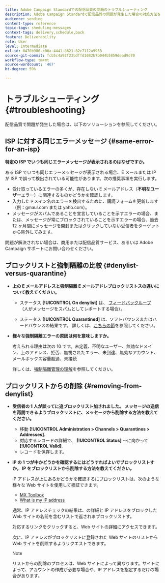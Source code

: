 ```yaml
---
title: Adobe Campaign Standardでの配信品質の問題のトラブルシューティング
description: Adobe Campaign Standardで配信品質の問題が発生した場合の対処方法を説明します。
audience: sending
content-type: reference
topic-tags: sheduling-messages
context-tags: delivery,schedule,back
feature: Deliverability
role: User
level: Intermediate
exl-id: 0470b986-c00a-4441-8621-82c7112a9953
source-git-commit: fcb5c4a92f23bdffd1082b7b044b5859dead9d70
workflow-type: tm+mt
source-wordcount: '467'
ht-degree: 59%

---
```


# トラブルシューティング{#troubleshooting}

配信品質で問題が発生した場合は、以下のソリューションを参照してください。

## ISP に対する同じエラーメッセージ {#same-error-for-an-isp}

**特定の ISP でいつも同じエラーメッセージが表示されるのはなぜですか。**

ある ISP でいつも同じエラーメッセージが表示される場合、E メールまたは IP が ISP で誤って検出されている可能性があります。次の推奨事項を実行します。
* 受け取っているエラーの多くが、存在しない E メールアドレス（**不明なユーザー**&#x200B;エラー）に関連するものかどうかを確認します。
* 入力したドメイン名のエラーを検出するために、購読フォームを更新します（例：gmaul.com または yaho.com）。
* メッセージがスパムであることを宣言していることを示すエラーの場合、または、メッセージが常にブロックされていることを示すエラーの場合、過去 12 ヶ月間にメッセージを開封またはクリックしていない受信者をターゲットから除外してみます。

問題が解決されない場合は、商用または配信品質サービス、あるいは Adobe Campaign サポートにお問い合わせください。

## ブロックリストと強制隔離の比較 {#denylist-versus-quarantine}

* **上の E メールアドレスと強制隔離 E メールアドレブロックリストスの違いについて教えてください。**

   * ステータス **[!UICONTROL On denylist]** は、 [フィードバックループ](https://experienceleague.adobe.com/docs/deliverability-learn/deliverability-best-practice-guide/transition-process/infrastructure.html?lang=ja#feedback-loops) （人がメッセージをスパムとしてレポートする場合）。

   * ステータス **[!UICONTROL Quarantined]** は、ソフトバウンスまたはハードバウンスの結果です。
   詳しくは、[こちらの節](../../sending/using/understanding-quarantine-management.md#quarantine-vs-denylist)を参照してください。

* **様々な強制隔離エラーの原因は何を意味しますか。**

   考えられる理由は次の 10 です。未定義、不明なユーザー、無効なドメイン、上のアドレス、拒否、無視されたエラー、未到達、無効なアカウント、メールボックス容量超過、未接続

   詳しくは、[強制隔離管理の理解](../../sending/using/understanding-quarantine-management.md)を参照してください。

## ブロックリストからの削除 {#removing-from-denylist}

* **受信者の 1 人が誤ってに追ブロックリスト加されました。 メッセージの送信を再開できるようブロックリストに、メッセージから削除する方法を教えてください。**

   * 移動 **[!UICONTROL Administration > Channels > Quarantines > Addresses]**.
   * 対応するレコードの詳細で、 **[!UICONTROL Status]** ～に向かって **[!UICONTROL Valid]**.
   * レコードを保存します。

* **IP の 1 つが中かどうかを確認するにはどうすればよいでブロックリストすか。 IP をブロックリストから削除する方法を教えてください。**

   IP アドレスが上にあるかどうかを確認するにブロックリストは、次のような様々な Web サイトを使用して検証できます。
   * [MX Toolbox](https://mxtoolbox.com/)
   * [What is my IP address](https://whatismyipaddress.com)

   通常、IP アドレスチェックの結果は、の詳細と IP アドレスをブロックした Web サイトの名前を含むリストで返されまブロックリストす。

   対応するリンクをクリックすると、Web サイトの詳細にアクセスできます。

   次に、IP アドレスがブロックリストに登録された Web サイトのリストから Web サイトを削除するようリクエストできます。

   >[!NOTE]
   >
   >リストからの削除のプロセスは、Web サイトによって異なります。サイトによって、アカウントの作成が必要な場合や、IP アドレスを指定するだけの場合があります。
